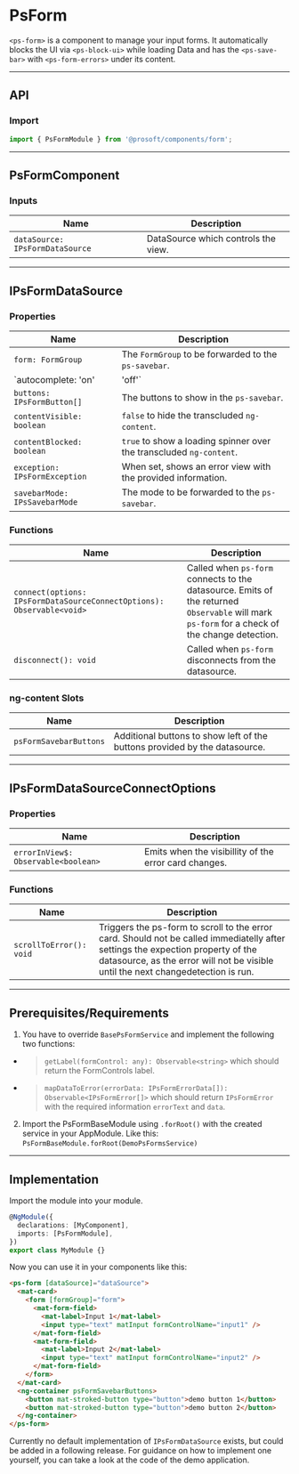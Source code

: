 <link href="style.css" rel="stylesheet"></link>

# PsForm <a name="PsForm"></a>

`<ps-form>` is a component to manage your input forms. It automatically blocks the UI via `<ps-block-ui>` while loading Data and has the `<ps-save-bar>` with `<ps-form-errors>` under its content.

---

## API <a name="PsFormApi"></a>

### Import <a name="PsFormmport"></a>

```ts | js
import { PsFormModule } from '@prosoft/components/form';
```

---

## PsFormComponent <a name="PsFormComponent"></a>

### Inputs <a name="PsFormComponentProperties"></a>

| Name                                                                     | Description                                                                                                                                                                   |
| ------------------------------------------------------------------------ | ----------------------------------------------------------------------------------------------------------------------------------------------------------------------------- |
| `dataSource: IPsFormDataSource`| DataSource which controls the view.|

---

## IPsFormDataSource <a name="IPsFormDataSource"></a>

### Properties <a name="IPsFormDataSourceProperties"></a>

| Name                        | Description                                          |
| --------------------------- | ---------------------------------------------------- |
| `form: FormGroup` | The `FormGroup` to be forwarded to the `ps-savebar`. |
| `autocomplete: 'on' | 'off'` | The autocomplete attribute for the HTML form tag. |
| `buttons: IPsFormButton[]` | The buttons to show in the `ps-savebar`. |
| `contentVisible: boolean` | `false` to hide the transcluded `ng-content`. |
| `contentBlocked: boolean` | `true` to show a loading spinner over the transcluded `ng-content`. |
| `exception: IPsFormException` | When set, shows an error view with the provided information. |
| `savebarMode: IPsSavebarMode` | The mode to be forwarded to the `ps-savebar`. |

### Functions <a name="IPsFormDataSourceFunctions"></a>

| Name | Description |
| - | - |
| `connect(options: IPsFormDataSourceConnectOptions): Observable<void>` | Called when `ps-form` connects to the datasource. Emits of the returned `Observable` will mark `ps-form` for a check of the change detection.|
| `disconnect(): void` | Called when `ps-form` disconnects from the datasource. |

### ng-content Slots

| Name | Description |
| - | - |
| `psFormSavebarButtons` | Additional buttons to show left of the buttons provided by the datasource.|

---

## IPsFormDataSourceConnectOptions <a name="IPsFormDataSourceConnectOptions"></a>

### Properties <a name="IPsFormDataSourceConnectOptionsProperties"></a>

| Name                        | Description                                          |
| --------------------------- | ---------------------------------------------------- |
| `errorInView$: Observable<boolean>` | Emits when the visibillity of the error card changes. |

### Functions <a name="IPsFormDataSourceFunctions"></a>

| Name | Description |
| - | - |
| `scrollToError(): void` | Triggers the ps-form to scroll to the error card. Should not be called immediatelly after settings the expection property of the datasource, as the error will not be visible until the next changedetection is run. |

---

## Prerequisites/Requirements <a name="PsFormRequirements"></a>

1. You have to override `BasePsFormService` and implement the following two functions:

- > `getLabel(formControl: any): Observable<string>` which should return the FormControls label.
- > `mapDataToError(errorData: IPsFormErrorData[]): Observable<IPsFormError[]>` which should return `IPsFormError` with the required information `errorText` and `data`.

2. Import the PsFormBaseModule using `.forRoot()` with the created service in your AppModule. Like this:
   `PsFormBaseModule.forRoot(DemoPsFormsService)`

---

## Implementation <a name="PsFormImplementation"></a>

Import the module into your module.

```ts | js
@NgModule({
  declarations: [MyComponent],
  imports: [PsFormModule],
})
export class MyModule {}
```

Now you can use it in your components like this:

```html
<ps-form [dataSource]="dataSource">
  <mat-card>
    <form [formGroup]="form">
      <mat-form-field>
        <mat-label>Input 1</mat-label>
        <input type="text" matInput formControlName="input1" />
      </mat-form-field>
      <mat-form-field>
        <mat-label>Input 2</mat-label>
        <input type="text" matInput formControlName="input2" />
      </mat-form-field>
    </form>
  </mat-card>
  <ng-container psFormSavebarButtons>
    <button mat-stroked-button type="button">demo button 1</button>
    <button mat-stroked-button type="button">demo button 2</button>
  </ng-container>
</ps-form>
```

Currently no default implementation of `IPsFormDataSource` exists, but could be added in a following release. For guidance on how to implement one yourself, you can take a look at the code of the demo application.